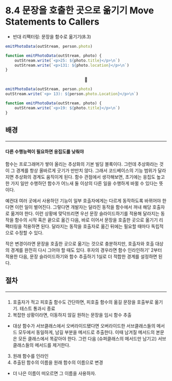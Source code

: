 # 8.4 문장을 호출한 곳으로 옮기기 Move Statements to Callers

- 반대 리팩터링: 문장을 함수로 옮기기(8.3)

```js
emitPhotoData(outStream, person.photo)

function emitPhotoData(outStream, photo) {
	outStream.write(`<p>25: ${photo.title}</p>\n`)
	outStream.write(`<p>131: ${photo.location}</p>\n`)
}
```
<center>🔻</center>

```js
emitPhotoData(outStream, person.photo)
outStream.write(`<p> 13): ${person.photo.Location}</p>\n`)

function emitPhotoData(outStream, photo) {
	outStream.write(`<p>19: ${photo.title}</p>\n`)
}
```

## 배경 <hr>
#### 다른 수행능력이 필요하면 응집도를 낮춰야
함수는 프로그래머가 쌓아 올리는 추상화의 기본 빌딩 블록이다. 그런데 추상화라는 것이 그 경계를 항상 올바르게 긋기가 만만치 않다. 그래서 코드베이스의 기능 범위가 달라지면 추상화의 경계도 움직이게 된다. 함수 관점에서 생각해보면, 초기에는 응집도 높고 한 가지 일만 수행하던 함수가 어느새 둘 이상의 다른 일을 수행하게 바뀔 수 있다는 뜻이다.

예컨대 여러 곳에서 사용하던 기능이 일부 호출자에게는 다르게 동작하도록 바뀌어야 한다면 이런 일이 벌어진다. 그렇다면 개발자는 달라진 동작을 함수에서 꺼내 해당 호출자로 옮겨야 한다. 이런 상황에 맞닥뜨리면 우선 문장 슬라이드하기를 적용해 달라지는 동작을 함수의 시작 혹은 끝으로 옮긴 다음, 바로 이어서 문장을 호출한 곳으로 옮기기 리팩터링을 적용하면 된다. 달라지는 동작을 호출자로 옮긴 뒤에는 필요할 때마다 독립적으로 수정할 수 있다.

작은 변경이라면 문장을 호출한 곳으로 옮기는 것으로 충분하지만, 호출자와 호출 대상의 경계를 완전히 다시 그어야 할 때도 있다. 후자의 경우라면 함수 인라인하기' 2부터 적용한 다음, 문장 슬라이드하기와 함수 추출하기 1실로 더 적합한 경계를 설정하면 된다.


## 절차 <hr>
#### 
1. 호출자가 적고 피호출 함수도 간단하면, 피호출 함수의 옮길 문장을 호출부로 옮기기. 테스트 통과시 종료
2. 복잡한 상황이라면, 이동하지 않길 원하는 문장을 임시 함수 추출
- 대상 함수가 서브클래스에서 오버라이드됐다면 오버라이드한 서브클래스들의 메서드 모두에서 동일하게, 남길 부분을 메서드로 추출한다. 이때 남겨질 메서드의 본문은 모든 클래스에서 똑같아야 한다. 그런 다음 (슈퍼클래스의 메서드만 남기고) 서브클래스들의 메서드를 제거한다.
3. 원래 함수를 인라인
4. 추출된 함수의 이름을 원래 함수의 이름으로 변경
- 더 나은 이름이 떠오르면 그 이름을 사용하자.